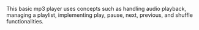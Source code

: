 This basic mp3 player uses concepts such as handling audio playback, managing a playlist, implementing play, pause, next, previous, and shuffle functionalities. 